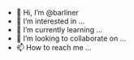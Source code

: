 - 👋 Hi, I’m @barliner
- 👀 I’m interested in ...
- 🌱 I’m currently learning ...
- 💞️ I’m looking to collaborate on ...
- 📫 How to reach me ...

<!---
barliner/barliner is a ✨ special ✨ repository because its `README.md` (this file) appears on your GitHub profile.
You can click the Preview link to take a look at your changes.
--->
